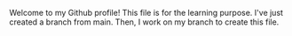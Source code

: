 Welcome to my Github profile! This file is for the learning purpose. I've just created a branch from main. Then, I work on my branch to create this file.
